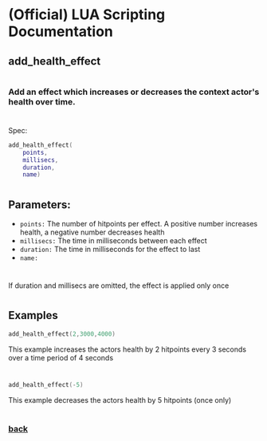 
# (Official) LUA Scripting Documentation

## add_health_effect
#
### Add an effect which increases or decreases the context actor's health over time.
#
Spec:
```lua
add_health_effect(
	points,
	millisecs,
	duration,
	name)
```
#
## Parameters:
- `points:` The number of hitpoints per effect. A positive number increases health, a negative number decreases health
- `millisecs:` The time in milliseconds between each effect
- `duration:` The time in milliseconds for the effect to last
- `name:` 
#  

If duration and millisecs are omitted, the effect is applied only once
#
## Examples
```lua
add_health_effect(2,3000,4000)
```
This example increases the actors health by 2 hitpoints every 3 seconds over a time period of 4 seconds
#
```lua
add_health_effect(-5)
```
This example decreases the actors health by 5 hitpoints (once only)
#
### [back](../other)
